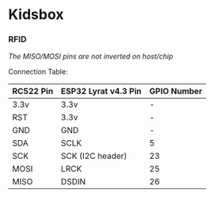 # Kidsbox

### RFID

_The MISO/MOSI pins are not inverted on host/chip_

Connection Table:

|RC522 Pin|ESP32 Lyrat v4.3 Pin|GPIO Number|
|-|-|-|
|3.3v|3.3v|-|
|RST|3.3v|-|
|GND|GND|-|
|SDA|SCLK|5|
|SCK|SCK (I2C header)|23|
|MOSI|LRCK|25|
|MISO|DSDIN|26|